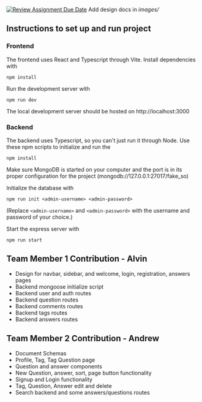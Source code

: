 [![Review Assignment Due Date](https://classroom.github.com/assets/deadline-readme-button-24ddc0f5d75046c5622901739e7c5dd533143b0c8e959d652212380cedb1ea36.svg)](https://classroom.github.com/a/tRxoBzS5)
Add design docs in *images/*

## Instructions to set up and run project
### Frontend
The frontend uses React and Typescript through Vite. Install dependencies with
```shell
npm install
```

Run the development server with
```shell
npm run dev
```
The local development server should be hosted on http://localhost:3000

### Backend
The backend uses Typescript, so you can't just run it through Node. Use these npm scripts to initialize and run the
```shell
npm install
```
Make sure MongoDB is started on your computer and the port is in its proper configuration for the project (mongodb://127.0.0.1:27017/fake_so)

Initialize the database with
```shell
npm run init <admin-username> <admin-password>
```
(Replace `<admin-username>` and `<admin-password>` with the username and password of your choice.)

Start the express server with
```shell
npm run start
```

## Team Member 1 Contribution - Alvin
- Design for navbar, sidebar, and welcome, login, registration, answers pages
- Backend mongoose initialize script
- Backend user and auth routes
- Backend question routes
- Backend comments routes
- Backend tags routes
- Backend answers routes

## Team Member 2 Contribution - Andrew
- Document Schemas
- Profile, Tag, Tag Question page
- Question and answer components
- New Question, answer, sort, page button functionality
- Signup and Login functionality
- Tag, Question, Answer edit and delete
- Search backend and some answers/questions routes
